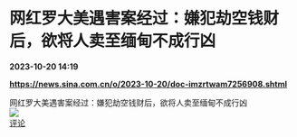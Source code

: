 # 网红罗大美遇害案经过：嫌犯劫空钱财后，欲将人卖至缅甸不成行凶

**2023-10-20 14:19**

**https://news.sina.com.cn/o/2023-10-20/doc-imzrtwam7256908.shtml**

网红罗大美遇害案经过：嫌犯劫空钱财后，欲将人卖至缅甸不成行凶  
![](https://img3.chouti.com/CHOUTI_231020_377BD6A3A08C4A7EBCFA855DC74F11BF.jpg)  
[评论](https://m.chouti.com/link/40352918)
